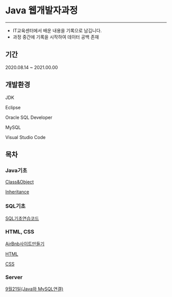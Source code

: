 # Java 웹개발자과정
---

- IT교육센터에서 배운 내용을 기록으로 남깁니다.
- 과정 중간에 기록을 시작하여 데이터 공백 존재

## 기간

2020.08.14 ~ 2021.00.00


## 개발환경

JDK

Eclipse

Oracle SQL Developer

MySQL

Visual Studio Code


## 목차

### Java기초

[Class&Object](https://github.com/cokeworld/TIL_Academy/tree/master/Java/Java%EA%B8%B0%EC%B4%88/ch04_class%26object/src)

[Inheritance](https://github.com/cokeworld/TIL_Academy/tree/master/Java/Java%EA%B8%B0%EC%B4%88/ch05_inheritance/src)

### SQL기초

[SQL기초연습코드](https://github.com/cokeworld/TIL_Academy/tree/master/SQL/SQL%EA%B8%B0%EC%B4%88/SQL_src)

### HTML, CSS

[AirBnb사이트만들기](https://github.com/cokeworld/TIL_Academy/tree/master/HTML%2CCSS/AirBnb%EC%82%AC%EC%9D%B4%ED%8A%B8%EB%A7%8C%EB%93%A4%EA%B8%B0)

[HTML](https://github.com/cokeworld/TIL_Academy/tree/master/HTML%2CCSS/HTML)

[CSS](https://github.com/cokeworld/TIL_Academy/tree/master/HTML%2CCSS/CSS)

### Server

[9월21일(Java와 MySQL연결)](https://github.com/cokeworld/TIL_Academy/tree/master/Server/9%EC%9B%9421%EC%9D%BC)
